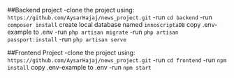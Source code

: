 ##Backend project
-clone the project using:
```https://github.com/AysarHajaj/news_project.git```
-run ```cd backend```
-run ```composer install```
create local database named ```innoscriptaDB```
copy .env-example to .env
-run ```php artisan migrate```
-run ```php artisan passport:install```
-run ```php artisan serve```



##Frontend Project
-clone the project using:
```https://github.com/AysarHajaj/news_project.git```
-run ```cd frontend```
-run ```npm install```
copy .env-example to .env
-run ```npm start```
